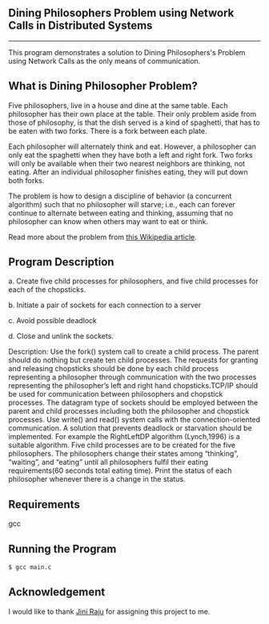 ## Dining Philosophers Problem using Network Calls in Distributed Systems
--------------------------------------------------

This program demonstrates a solution to Dining Philosophers's Problem using Network Calls as the only means of communication.

## What is Dining Philosopher Problem?

Five philosophers, live in a house and dine at the same table. Each philosopher has their own place at the table. Their only problem aside from those of philosophy, is that the dish served is a kind of spaghetti, that has to be eaten with two forks. There is a fork between each plate.

Each philosopher will alternately think and eat. However, a philosopher can only eat the spaghetti when they have both a left and right fork. Two forks will only be available when their two nearest neighbors are thinking, not eating. After an individual philosopher finishes eating, they will put down both forks.

The problem is how to design a discipline of behavior (a concurrent algorithm) such that no philosopher will starve; i.e., each can forever continue to alternate between eating and thinking, assuming that no philosopher can know when others may want to eat or think.

Read more about the problem from [this Wikipedia article](https://en.wikipedia.org/wiki/Dining_philosophers_problem).

## Program Description

a. Create five child processes for philosophers, and five child processes for each of the chopsticks.

b. Initiate a pair of sockets for each connection to a server

c. Avoid possible deadlock

d. Close and unlink the sockets.

Description: Use the fork() system call to create a child process. The parent should do nothing but create ten child processes. The requests for granting and releasing chopsticks should be done by each child process representing a philosopher through communication with the two processes representing the philosopher’s left and right hand chopsticks.TCP/IP should be used for communication between philosophers and chopstick processes. The datagram type of sockets should be employed between the parent and child processes including both the philosopher and chopstick processes. Use write() and read() system calls with the connection-oriented communication. A solution that prevents deadlock or starvation should be implemented. For example the RightLeftDP algorithm (Lynch,1996) is a suitable algorithm. Five child processes are to be created for the five philosophers. The philosophers change their states among “thinking”, “waiting”, and “eating” until all philosophers fulfil their eating requirements(60 seconds total eating time). Print the status of each philosopher whenever there is a change in the status.

## Requirements
gcc

## Running the Program
```sh
$ gcc main.c
```

## Acknowledgement
I would like to thank [Jini Raju](https://www.tkmce.ac.in/staff-profile.php?id=460&slug=jini-raju) for assigning this project to me.
